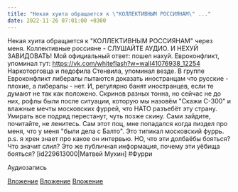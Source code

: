 ```yaml
---
title: "Некая хуита обращается к \"КОЛЛЕКТИВНЫМ РОССИЯНАМ\" ..."
date: 2022-11-26 07:01:00 +0300
---
```


Некая хуита обращается к "КОЛЛЕКТИВНЫМ РОССИЯНАМ" через меня.
Коллективные россияне - СЛУШАЙТЕ АУДИО.
И НЕХУЙ ЗАВИДОВАТЬ!
Мой официальный ответ: пошел нахуй.
Евроконфликт, упоминал тут: https://vk.com/whiteflash?w=wall41076938_12254
Наркоторговца и педофила Стенвила, упоминал везде.
В группе Евроконфликт либералы пытаются доказать иностранцам что русские - плохие, а либералы - нет. И, регулярно банят иностранцев, если те думают не так как положено. Скринов разных тонна, но сейчас не до них, рофлы были после ситуации, которую мы назовём "Скажи С-300" и влажные мечты московских фуррей, что НАТО разъебёт эту страну. Умирать все подряд перестанут, чуть позже скину. Сами зайдите, почитайте, не ленитесь.
Сам этот поц, мне попадался когда пиздел про меня, что у меня "были дела с Балто".
Это типикал московский фуррь.
p.s. я хрен знает про какое он интервью. НО, что эти долбаёбы бояться? Что значит слил? Это же публичная информация, почему эти уёбища бояться?
[id229613000|Матвей Мухин]
#Фурри


Аудиозапись

[Вложение](/assets/vk_photos/1/DnQ6IVduTk4.jpg)
[Вложение](/assets/vk_photos/1/dOBaQSueGgo.jpg)
[Вложение](/assets/vk_photos/3/zv_mlf2QuWA.jpg)
